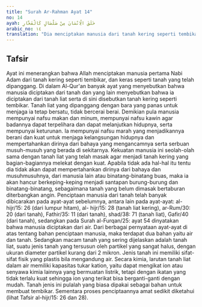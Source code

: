 ```yaml
---
title: "Surah Ar-Rahman Ayat 14"
no: 14
ayah: خَلَقَ الْاِنْسَانَ مِنْ صَلْصَالٍ كَالْفَخَّارِ 
arabic_no: ١٤
translation: "Dia menciptakan manusia dari tanah kering seperti tembikar,"
---
```


## Tafsir

Ayat ini menerangkan bahwa Allah menciptakan manusia pertama Nabi Adam dari tanah kering seperti tembikar, dan keras seperti tanah yang telah dipanggang. Di dalam Al-Qur'an banyak ayat yang menyebutkan bahwa manusia diciptakan dari tanah dan yang lain menyebutkan bahwa ia diciptakan dari tanah liat serta di sini disebutkan tanah kering seperti tembikar. Tanah liat yang dipanggang dengan bara yang panas untuk menjaga ia tetap bersatu, tidak bercerai berai. Demikian pula manusia mempunyai nafsu makan dan minum, mempunyai nafsu kawin agar badannya dapat terpelihara dan dapat melanjutkan hidupnya, serta mempunyai keturunan. Ia mempunyai nafsu marah yang menjadikannya berani dan kuat untuk menjaga kelangsungan hidupnya dan mempertahankan dirinya dari bahaya yang mengancamnya serta serbuan musuh-musuh yang berada di sekitarnya. Kekuatan manusia ini seolah-olah sama dengan tanah liat yang telah masak agar menjadi tanah kering yang bagian-bagiannya melekat dengan kuat. Apabila tidak ada hal-hal itu tentu dia tidak akan dapat mempertahankan dirinya dari bahaya dan musuhmusuhnya, dari manusia lain atau binatang-binatang buas, maka ia akan hancur berkeping-keping menjadi santapan burung-burung dan binatang-binatang, sebagaimana tanah yang belum dimasak bertaburan diterbangkan angin. Penciptaan manusia dari tanah telah banyak dibicarakan pada ayat-ayat sebelumnya, antara lain pada ayat-ayat: al-hijr/15: 26 (dari lumpur hitam), al- hijr/15: 28 (tanah liat kering), ar-Rum/30: 20 (dari tanah), Fathir/35: 11 (dari tanah), shad/38: 71 (tanah liat), Gafir/40 (dari tanah), sedangkan pada Surah al-Furqan/25: ayat 54 dinyatakan bahwa manusia diciptakan dari air. Dari berbagai pernyataan ayat-ayat di atas tentang bahan penciptaan manusia, maka terdapat dua bahan yaitu air dan tanah. Sedangkan macam tanah yang sering dijelaskan adalah tanah liat, suatu jenis tanah yang tersusun oleh partikel yang sangat halus, dengan ukuran diameter partikel kurang dari 2 mikron. Jenis tanah ini memiliki sifat-sifat fisik yang plastis bila mengandung air. Secara kimia, larutan tanah liat dalam air memiliki kapasitas tukar kation, yaitu dapat mengikat ion atau senyawa kimia lainnya yang bermuatan listrik, tetapi dengan ikatan yang tidak terlalu kuat sehingga ion yang terikat bisa berganti-ganti dengan mudah. Tanah jenis ini pulalah yang biasa dipakai sebagai bahan untuk membuat tembikar. Sementara proses penciptaannya amat sedikit diketahui (lihat Tafsir al-hijr/15: 26 dan 28).